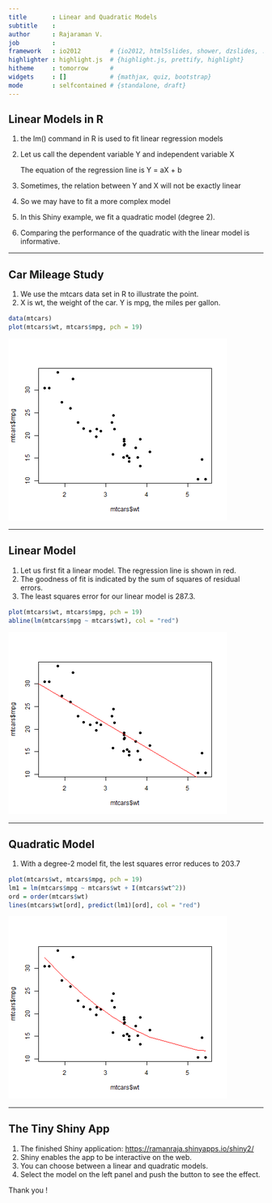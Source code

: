 ```yaml
---
title       : Linear and Quadratic Models
subtitle    : 
author      : Rajaraman V.
job         : 
framework   : io2012        # {io2012, html5slides, shower, dzslides, ...}
highlighter : highlight.js  # {highlight.js, prettify, highlight}
hitheme     : tomorrow      # 
widgets     : []            # {mathjax, quiz, bootstrap}
mode        : selfcontained # {standalone, draft}
---
```


## Linear Models in R

1. the lm() command in R is used to fit linear regression models
2. Let us call the dependent variable Y and independent variable X

   The equation of the regression line is Y = aX + b
3. Sometimes, the relation between Y and X will not be exactly linear
4. So we may have to fit a more complex model
5. In this Shiny example, we fit a quadratic model (degree 2).
6. Comparing the performance of the quadratic with the linear model is informative.

---  

## Car Mileage Study

1. We use the mtcars data set in R to illustrate the point.
2. X is wt, the weight of the car. Y is mpg, the miles per gallon.

```r
data(mtcars)
plot(mtcars$wt, mtcars$mpg, pch = 19)
```

![plot of chunk unnamed-chunk-1](assets/fig/unnamed-chunk-1.png) 

---

## Linear Model

1. Let us first fit a linear model. The regression line is shown in red.
3. The goodness of fit is indicated by the sum of squares of residual errors.
3. The least squares error for our linear model is 287.3.

```r
plot(mtcars$wt, mtcars$mpg, pch = 19)
abline(lm(mtcars$mpg ~ mtcars$wt), col = "red")
```

![plot of chunk unnamed-chunk-2](assets/fig/unnamed-chunk-2.png) 


--- 

## Quadratic Model

1. With a degree-2 model fit, the lest squares error reduces to 203.7

```r
plot(mtcars$wt, mtcars$mpg, pch = 19)
lm1 = lm(mtcars$mpg ~ mtcars$wt + I(mtcars$wt^2))
ord = order(mtcars$wt)
lines(mtcars$wt[ord], predict(lm1)[ord], col = "red")
```

![plot of chunk unnamed-chunk-3](assets/fig/unnamed-chunk-3.png) 

--- 

## The Tiny Shiny App

1. The finished Shiny application: https://ramanraja.shinyapps.io/shiny2/
2. Shiny enables the app to be interactive on the web.
3. You can choose between a linear and quadratic models.
4. Select the model on the left panel and push the button to see the effect.

Thank you !
